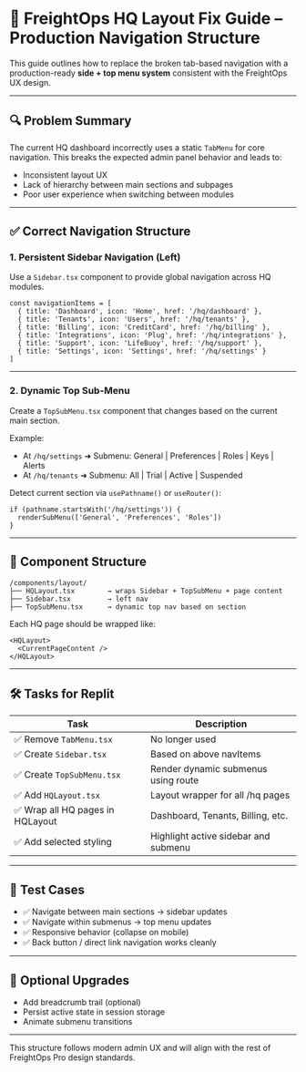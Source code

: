 
# 🧠 FreightOps HQ Layout Fix Guide – Production Navigation Structure

This guide outlines how to replace the broken tab-based navigation with a production-ready **side + top menu system** consistent with the FreightOps UX design.

---

## 🔍 Problem Summary

The current HQ dashboard incorrectly uses a static `TabMenu` for core navigation. This breaks the expected admin panel behavior and leads to:
- Inconsistent layout UX
- Lack of hierarchy between main sections and subpages
- Poor user experience when switching between modules

---

## ✅ Correct Navigation Structure

### 1. Persistent Sidebar Navigation (Left)
Use a `Sidebar.tsx` component to provide global navigation across HQ modules.

```tsx
const navigationItems = [
  { title: 'Dashboard', icon: 'Home', href: '/hq/dashboard' },
  { title: 'Tenants', icon: 'Users', href: '/hq/tenants' },
  { title: 'Billing', icon: 'CreditCard', href: '/hq/billing' },
  { title: 'Integrations', icon: 'Plug', href: '/hq/integrations' },
  { title: 'Support', icon: 'LifeBuoy', href: '/hq/support' },
  { title: 'Settings', icon: 'Settings', href: '/hq/settings' }
]
```

---

### 2. Dynamic Top Sub-Menu
Create a `TopSubMenu.tsx` component that changes based on the current main section.

Example:
- At `/hq/settings` ➜ Submenu: General | Preferences | Roles | Keys | Alerts
- At `/hq/tenants` ➜ Submenu: All | Trial | Active | Suspended

Detect current section via `usePathname()` or `useRouter()`:
```tsx
if (pathname.startsWith('/hq/settings')) {
  renderSubMenu(['General', 'Preferences', 'Roles'])
}
```

---

## 🧱 Component Structure

```
/components/layout/
├── HQLayout.tsx        → wraps Sidebar + TopSubMenu + page content
├── Sidebar.tsx         → left nav
├── TopSubMenu.tsx      → dynamic top nav based on section
```

Each HQ page should be wrapped like:
```tsx
<HQLayout>
  <CurrentPageContent />
</HQLayout>
```

---

## 🛠️ Tasks for Replit

| Task | Description |
|------|-------------|
| ✅ Remove `TabMenu.tsx` | No longer used |
| ✅ Create `Sidebar.tsx` | Based on above navItems |
| ✅ Create `TopSubMenu.tsx` | Render dynamic submenus using route |
| ✅ Add `HQLayout.tsx` | Layout wrapper for all /hq pages |
| ✅ Wrap all HQ pages in HQLayout | Dashboard, Tenants, Billing, etc. |
| ✅ Add selected styling | Highlight active sidebar and submenu |

---

## 🧪 Test Cases

- ✅ Navigate between main sections → sidebar updates
- ✅ Navigate within submenus → top menu updates
- ✅ Responsive behavior (collapse on mobile)
- ✅ Back button / direct link navigation works cleanly

---

## 🔧 Optional Upgrades

- Add breadcrumb trail (optional)
- Persist active state in session storage
- Animate submenu transitions

---

This structure follows modern admin UX and will align with the rest of FreightOps Pro design standards.

